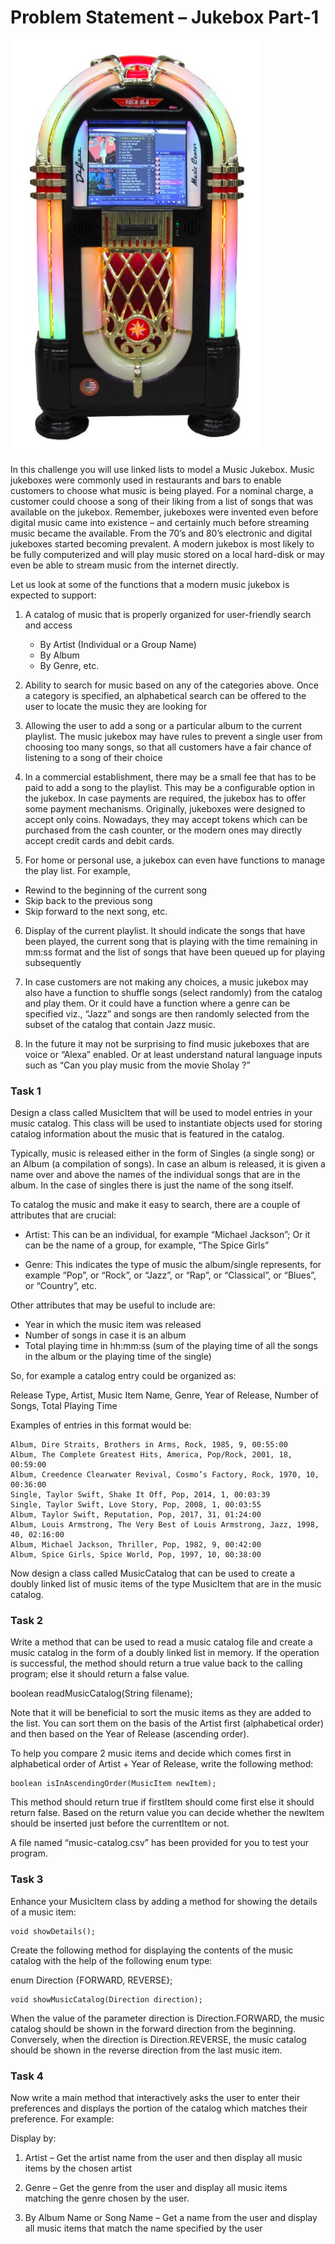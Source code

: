 # Problem Statement – Jukebox Part-1

<img src="img/jukebox.png" align="centre" width="400"/>

In this challenge you will use linked lists to model a Music Jukebox. Music jukeboxes were commonly used in restaurants and bars to enable customers to choose what music is being played. For a nominal charge, a customer could choose a song of their liking from a list of songs that was available on the jukebox. Remember, jukeboxes were invented even before digital music came into existence – and certainly much before streaming music became the available. From the 70’s and 80’s electronic and digital jukeboxes started becoming prevalent. A modern jukebox is most likely to be fully computerized and will play music stored on a local hard-disk or may even be able to stream music from the internet directly.

Let us look at some of the functions that a modern music jukebox is expected to support:

1.	A catalog of music that is properly organized for user-friendly search and access
    -	By Artist (Individual or a Group Name)
    -	By Album
    -	By Genre, etc.


2.	Ability to search for music based on any of the categories above. Once a category is specified, an alphabetical search can be offered to the user to locate the music they are looking for

3.	Allowing the user to add a song or a particular album to the current playlist. The music jukebox may have rules to prevent a single user from choosing too many songs, so that all customers have a fair chance of listening to a song of their choice

4.	In a commercial establishment, there may be a small fee that has to be paid to add a song to the playlist. This may be a configurable option in the jukebox. In case payments are required, the jukebox has to offer some payment mechanisms. Originally, jukeboxes were designed to accept only coins. Nowadays, they may accept tokens which can be purchased from the cash counter, or the modern ones may directly accept credit cards and debit cards.

5.	For home or personal use, a jukebox can even have functions to manage the play list. For example, 

-	Rewind to the beginning of the current song
-	Skip back to the previous song
-	Skip forward to the next song, etc.

6.	Display of the current playlist. It should indicate the songs that have been played, the current song that is playing with the time remaining in mm:ss format and the list of songs that have been queued up for playing subsequently

7.	In case customers are not making any choices, a music jukebox may also have a function to shuffle songs (select randomly) from the catalog and play them. Or it could have a function where a genre can be specified viz., “Jazz” and songs are then randomly selected from the subset of the catalog that contain Jazz music.

8.	In the future it may not be surprising to find music jukeboxes that are voice or “Alexa” enabled. Or at least understand natural language inputs such as “Can you play music from the movie Sholay ?” 

### Task 1

Design a class called MusicItem that will be used to model entries in your music catalog. This class will be used to instantiate objects used for storing catalog information about the music that is featured in the catalog. 

Typically, music is released either in the form of Singles (a single song) or an Album (a compilation of songs). In case an album is released, it is given a name over and above the names of the individual songs that are in the album. In the case of singles there is just the name of the song itself.

To catalog the music and make it easy to search, there are a couple of attributes that are crucial:

-	Artist: This can be an individual, for example “Michael Jackson”; Or it can be the name of a group, for example, “The Spice Girls”

-	Genre: This indicates the type of music the album/single represents, for example “Pop”, or “Rock”, or “Jazz”, or “Rap”, or “Classical”, or “Blues”, or “Country”, etc.

Other attributes that may be useful to include are:

-	Year in which the music item was released
-	Number of songs in case it is an album
-	Total playing time in hh:mm:ss (sum of the playing time of all the songs in the album or the playing time of the single)

So, for example a catalog entry could be organized as:

Release Type, Artist, Music Item Name, Genre, Year of Release, Number of Songs, Total Playing Time

Examples of entries in this format would be:

```
Album, Dire Straits, Brothers in Arms, Rock, 1985, 9, 00:55:00
Album, The Complete Greatest Hits, America, Pop/Rock, 2001, 18, 00:59:00
Album, Creedence Clearwater Revival, Cosmo’s Factory, Rock, 1970, 10, 00:36:00
Single, Taylor Swift, Shake It Off, Pop, 2014, 1, 00:03:39
Single, Taylor Swift, Love Story, Pop, 2008, 1, 00:03:55
Album, Taylor Swift, Reputation, Pop, 2017, 31, 01:24:00
Album, Louis Armstrong, The Very Best of Louis Armstrong, Jazz, 1998, 40, 02:16:00
Album, Michael Jackson, Thriller, Pop, 1982, 9, 00:42:00
Album, Spice Girls, Spice World, Pop, 1997, 10, 00:38:00
```
Now design a class called MusicCatalog that can be used to create a doubly linked list of music items of the type MusicItem that are in the music catalog.

### Task 2

Write a method that can be used to read a music catalog file and create a music catalog in the form of a doubly linked list in memory. If the operation is successful, the method should return a true value back to the calling program; else it should return a false value. 

boolean readMusicCatalog(String filename);

Note that it will be beneficial to sort the music items as they are added to the list. You can sort them on the basis of the Artist first (alphabetical order) and then based on the Year of Release (ascending order).

To help you compare 2 music items and decide which comes first in alphabetical order of Artist + Year of Release, write the following method:

	boolean isInAscendingOrder(MusicItem newItem);

This method should return true if firstItem should come first else it should return false. Based on the return value you can decide whether the newItem should be inserted just before the currentItem or not.

A file named “music-catalog.csv” has been provided for you to test your program. 

### Task 3

Enhance your MusicItem class by adding a method for showing the details of a music item:

	void showDetails();


Create the following method for displaying the contents of the music catalog with the help of the following enum type:

enum Direction {FORWARD, REVERSE};

	void showMusicCatalog(Direction direction);

When the value of the parameter direction is Direction.FORWARD, the music catalog should be shown in the forward direction from the beginning. Conversely, when the direction is Direction.REVERSE, the music catalog should be shown in the reverse direction from the last music item.


### Task 4 

Now write a main method that interactively asks the user to enter their preferences and displays the portion of the catalog which matches their preference. For example:

 Display by:

1.	Artist – Get the artist name from the user and then display all music items by the chosen artist

2.	Genre – Get the genre from the user and display all music items matching the genre chosen by the user. 

3.	By Album Name or Song Name – Get a name from the user and display all music items that match the name specified by the user

